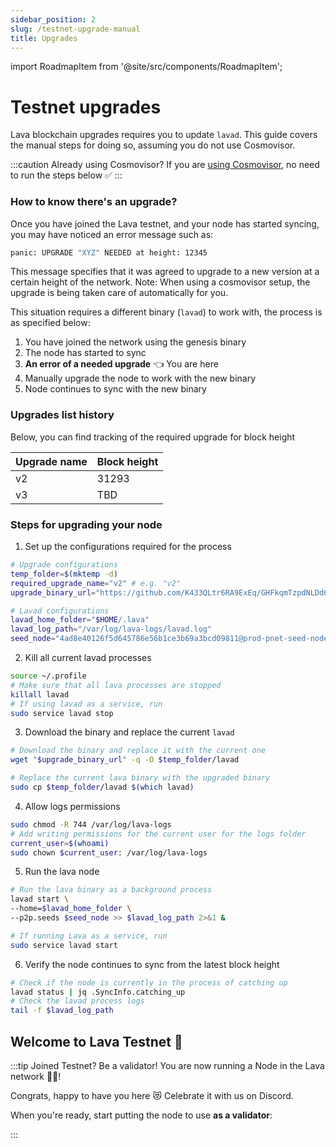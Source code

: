 ```yaml
---
sidebar_position: 2
slug: /testnet-upgrade-manual   
title: Upgrades
---
```


import RoadmapItem from '@site/src/components/RoadmapItem';

# Testnet upgrades
Lava blockchain upgrades requires you to update `lavad`. This guide covers the manual steps for doing so, assuming you do not use Cosmovisor.

:::caution Already using Cosmovisor?
If you are [using Cosmovisor](testnet-manual#cosmovisor), no need to run the steps below ✅
:::

### How to know there's an upgrade?

Once you have joined the Lava testnet, and your node has started syncing, you may have noticed an error message such as:

```bash
panic: UPGRADE "XYZ" NEEDED at height: 12345
```

This message specifies that it was agreed to upgrade to a new version at a certain height of the network. Note: When using a cosmovisor setup, the upgrade is being taken care of automatically for you.

This situation requires a different binary (`lavad`) to work with, the process is as specified below:

1. You have joined the network using the genesis binary
2. The node has started to sync
3. **An error of a needed upgrade** 👈 You are here
4. Manually upgrade the node to work with the new binary
5. Node continues to sync with the new binary

### Upgrades list history

Below, you can find tracking of the required upgrade for block height

| Upgrade name | Block height |
| --- | --- |
| v2 | 31293 |
| v3 | TBD |

### Steps for upgrading your node

1. Set up the configurations required for the process

```bash
# Upgrade configurations
temp_folder=$(mktemp -d)
required_upgrade_name="v2" # e.g. "v2"
upgrade_binary_url="https://github.com/K433QLtr6RA9ExEq/GHFkqmTzpdNLDd6T/raw/main/production/cosmovisor-upgrades/upgrades/$required_upgrade_name/bin/lavad"

# Lavad configurations
lavad_home_folder="$HOME/.lava"
lavad_log_path="/var/log/lava-logs/lavad.log"
seed_node="4ad8e40126f5d645786e56b1ce3b69a3bcd09811@prod-pnet-seed-node.lavanet.xyz:26656"
```

2. Kill all current lavad processes

```bash
source ~/.profile
# Make sure that all lava processes are stopped
killall lavad
# If using lavad as a service, run
sudo service lavad stop
```

3. Download the binary and replace the current `lavad`

```bash
# Download the binary and replace it with the current one
wget "$upgrade_binary_url" -q -O $temp_folder/lavad

# Replace the current lava binary with the upgraded binary
sudo cp $temp_folder/lavad $(which lavad)
```

4. Allow logs permissions
```bash
sudo chmod -R 744 /var/log/lava-logs
# Add writing permissions for the current user for the logs folder
current_user=$(whoami)
sudo chown $current_user: /var/log/lava-logs
```

5. Run the lava node

```bash
# Run the lava binary as a background process
lavad start \
--home=$lavad_home_folder \
--p2p.seeds $seed_node >> $lavad_log_path 2>&1 &

# If running Lava as a service, run
sudo service lavad start
```

6. Verify the node continues to sync from the latest block height

```bash
# Check if the node is currently in the process of catching up
lavad status | jq .SyncInfo.catching_up
# Check the lavad process logs
tail -f $lavad_log_path
```

## Welcome to Lava Testnet 🌋

:::tip Joined Testnet? Be a validator!
You are now running a Node in the Lava network 🎉🥳! 

Congrats, happy to have you here 😻 Celebrate it with us on Discord.

When you're ready, start putting the node to use **as a validator**:
[<RoadmapItem icon="🧑‍⚖️" title="Power as a Validator" description="Validate blocks, secure the network, earn rewards"/>](validator-manual#account)

:::